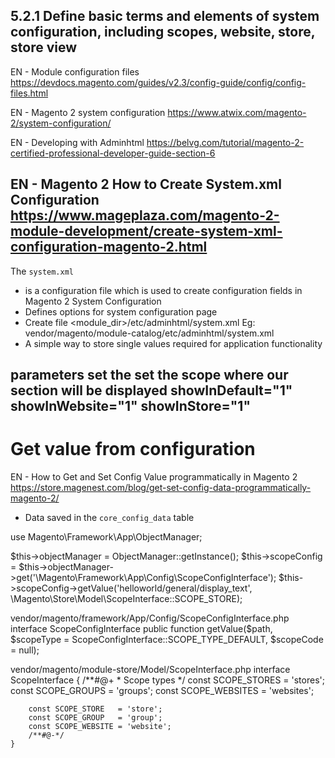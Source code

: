 ## 5.2.1 Define basic terms and elements of system configuration, including scopes, website, store, store view

EN - Module configuration files
    https://devdocs.magento.com/guides/v2.3/config-guide/config/config-files.html

EN - Magento 2 system configuration
    https://www.atwix.com/magento-2/system-configuration/

EN - Developing with Adminhtml
    https://belvg.com/tutorial/magento-2-certified-professional-developer-guide-section-6

EN - Magento 2 How to Create System.xml Configuration
    https://www.mageplaza.com/magento-2-module-development/create-system-xml-configuration-magento-2.html
----------------------------------------------------------------------------

The `system.xml` 
+ is a configuration file which is used to create configuration fields in Magento 2 System Configuration
+ Defines options for system configuration page
+ Create file <module_dir>/etc/adminhtml/system.xml
    Eg: vendor/magento/module-catalog/etc/adminhtml/system.xml
+ A simple way to store single values required for application functionality

parameters set the set the scope where our section will be displayed
    showInDefault="1"
    showInWebsite="1"
    showInStore="1"
----------------------------------------------------------------------------

# Get value from configuration

EN - How to Get and Set Config Value programmatically in Magento 2
    https://store.magenest.com/blog/get-set-config-data-programmatically-magento-2/

+ Data saved in the `core_config_data` table

use Magento\Framework\App\ObjectManager;

$this->objectManager = ObjectManager::getInstance();
$this->scopeConfig = $this->objectManager->get('\Magento\Framework\App\Config\ScopeConfigInterface');
$this->scopeConfig->getValue('helloworld/general/display_text', \Magento\Store\Model\ScopeInterface::SCOPE_STORE);

vendor/magento/framework/App/Config/ScopeConfigInterface.php
    interface ScopeConfigInterface
    public function getValue($path, $scopeType = ScopeConfigInterface::SCOPE_TYPE_DEFAULT, $scopeCode = null);

vendor/magento/module-store/Model/ScopeInterface.php
    interface ScopeInterface
    {
        /**#@+
         * Scope types
         */
        const SCOPE_STORES = 'stores';
        const SCOPE_GROUPS   = 'groups';
        const SCOPE_WEBSITES = 'websites';

        const SCOPE_STORE   = 'store';
        const SCOPE_GROUP   = 'group';
        const SCOPE_WEBSITE = 'website';
        /**#@-*/
    }
